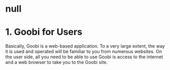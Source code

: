 # null

# 1. Goobi for Users

Basically, Goobi is a web-based application. To a very large extent, the way it is used and operated will be familiar to you from numerous websites. On the user side, all you need to be able to use Goobi is access to the internet and a web browser to take you to the Goobi site.
